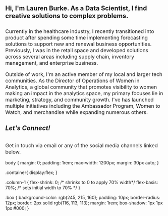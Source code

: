 <h4 style="font-size:20px;">
  Hi, I'm Lauren Burke. As a Data Scientist, I find creative solutions to complex problems.
</h4>
<p style="font-size:16px;">
Currently in the healthcare industry, I recently transitioned into product after spending some time implementing forecasting solutions to support new and renewal business opportunities. Previously, I was in the retail space and developed solutions across several areas including supply chain, inventory management, and enterprise business. 
</p>
<p style="font-size:16px;">
Outside of work, I'm an active member of my local and larger tech communities. 
As the Director of Operations of Women in Analytics, a global community that promotes visibility to women making an impact in the analytics space, my primary focuses lie in marketing, strategy, and community growth. I've has launched multiple initiatives including the Ambassador Program, Women to Watch, and merchandise while expanding numerous others.
</p>


<h5 style="font-size:20px;">
Let's Connect!
</h5>
<p style="font-size:16px;">
Get in touch via email or any of the social media channels linked below.
</p>


<div class="container">
   <div class="column-1 box"></div>
   <div class="column-2 box"></div>
</div>

body {
  margin: 0;
  padding: 1rem;
  max-width: 1200px;
  margin: 30px auto;
}

.container{
    display:flex;
}

.column-1 {
  flex-shrink: 0; /* shrinks to 0 to apply 70% width*/
  flex-basis: 70%; /* sets initial width to 70% */
}

.box {
  background-color: rgb(245, 215, 160);
  padding: 10px;
  border-radius: 12px;
  border: 2px solid rgb(116, 113, 113);
  margin: 1rem;
  box-shadow: 1px 1px 1px #000;
}
